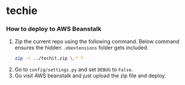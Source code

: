 # techie

### How to deploy to AWS Beanstalk

1. Zip the current repo using the following command. Below command ensures the hidden `.ebextensions` folder gets included.
    ```bash
    zip -r ../techit.zip \.* *
    ```
2. Go to `config/settings.py` and set `DEBUG` to `False`.
3. Go visit AWS beanstalk and just upload the zip file and deploy.